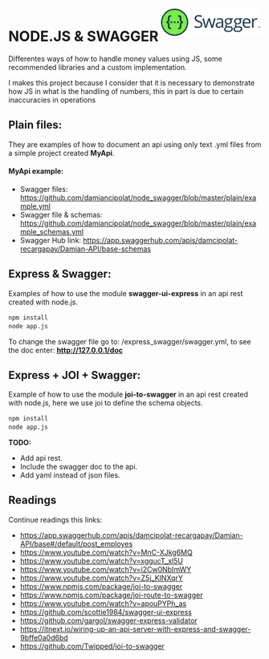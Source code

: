 <img src="https://github.com/damiancipolat/node_swagger/blob/master/doc/logo.png?raw=true" width="200px" align="right" />

# NODE.JS & SWAGGER
Differentes ways of how to handle money values using JS, some recommended libraries and a custom implementation.

I makes this project because I consider that it is necessary to demonstrate how JS in what is the handling of numbers, this in part is due to certain inaccuracies in operations

## Plain files:
They are examples of how to document an api using only text .yml files from a simple project created **MyApi**.

#### **MyApi example**:
- Swagger files: https://github.com/damiancipolat/node_swagger/blob/master/plain/example.yml
- Swagger file & schemas: https://github.com/damiancipolat/node_swagger/blob/master/plain/example_schemas.yml
- Swagger Hub link: https://app.swaggerhub.com/apis/damcipolat-recargapay/Damian-API/base-schemas

## Express & Swagger:
Examples of how to use the module **swagger-ui-express** in an api rest created with node.js.

```sh
npm install
node app.js
```

To change the swagger file go to: /express_swagger/swagger.yml, to see the doc enter: **http://127.0.0.1/doc**

## Express  + JOI + Swagger:
Example of how to use the module **joi-to-swagger** in an api rest created with node.js, here we use joi to define the schema objects.

```sh
npm install
node app.js
```

**TODO:**
- Add api rest.
- Include the swagger doc to the api.
- Add yaml instead of json files.

## Readings
Continue readings this links:
- https://app.swaggerhub.com/apis/damcipolat-recargapay/Damian-API/base#/default/post_employes
- https://www.youtube.com/watch?v=MnC-XJkg6MQ
- https://www.youtube.com/watch?v=xggucT_xl5U
- https://www.youtube.com/watch?v=i2Cw0NbImWY
- https://www.youtube.com/watch?v=Z5j_KINXqrY
- https://www.npmjs.com/package/joi-to-swagger
- https://www.npmjs.com/package/joi-route-to-swagger
- https://www.youtube.com/watch?v=apouPYPh_as
- https://github.com/scottie1984/swagger-ui-express
- https://github.com/gargol/swagger-express-validator
- https://itnext.io/wiring-up-an-api-server-with-express-and-swagger-9bffe0a0d6bd
- https://github.com/Twipped/joi-to-swagger
